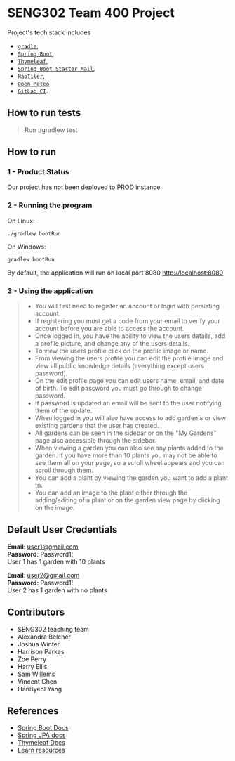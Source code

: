 # SENG302 Team 400 Project

Project's tech stack includes

- [`gradle`](https://gradle.org/),
- [`Spring Boot`](https://spring.io/),
- [`Thymeleaf`](https://www.thymeleaf.org/),
- [`Spring Boot Starter Mail`](https://docs.spring.io/spring-boot/reference/io/email.html),
- [`MapTiler`](https://www.maptiler.com/cloud/geocoding/),
- [`Open-Meteo`](https://open-meteo.com/)
- [`GitLab CI`](https://about.gitlab.com/).

## How to run tests

> Run ./gradlew test

## How to run

### 1 - Product Status
Our project has not been deployed to PROD instance.

### 2 - Running the program
On Linux:
```
./gradlew bootRun
```

On Windows:
```
gradlew bootRun
```

By default, the application will run on local port 8080 [http://localhost:8080](http://localhost:8080)

### 3 - Using the application

> - You will first need to register an account or login with persisting account.
> - If registering you must get a code from your email to verify your account before you are able to access the account.
> - Once logged in, you have the ability to view the users details, add a profile picture, and change any of the users details.
> - To view the users profile click on the profile image or name. 
> - From viewing the users profile you can edit the profile image and view all public knowledge details (everything except users password).
> - On the edit profile page you can edit users name, email, and date of birth. To edit password you must go through to change password.
> - If password is updated an email will be sent to the user notifying them of the update.
> - When logged in you will also have access to add garden's or view existing gardens that the user has created.
> - All gardens can be seen in the sidebar or on the "My Gardens" page also accessible through the sidebar.
> - When viewing a garden you can also see any plants added to the garden. If you have more than 10 plants you may not be able to see them all on your page, so a scroll wheel appears and you can scroll through them.
> - You can add a plant by viewing the garden you want to add a plant to.
> - You can add an image to the plant either through the adding/editing of a plant or on the garden view page by clicking on the image.

## Default User Credentials
__Email__: user1@gmail.com \
__Password__: Password1!\
User 1 has 1 garden with 10 plants

__Email__: user2@gmail.com \
__Password__: Password1!\
User 2 has 1 garden with no plants

## Contributors

- SENG302 teaching team
- Alexandra Belcher
- Joshua Winter
- Harrison Parkes
- Zoe Perry
- Harry Ellis
- Sam Willems
- Vincent Chen 
- HanByeol Yang

## References

- [Spring Boot Docs](https://docs.spring.io/spring-boot/docs/current/reference/htmlsingle/)
- [Spring JPA docs](https://docs.spring.io/spring-data/jpa/docs/current/reference/html/)
- [Thymeleaf Docs](https://www.thymeleaf.org/documentation.html)
- [Learn resources](https://learn.canterbury.ac.nz/course/view.php?id=17797&section=8)
